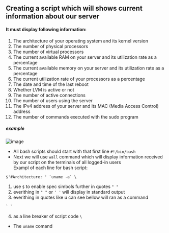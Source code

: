 ## Creating a script which will shows current information about our server

  #### It must display following information:
1. The architecture of your operating system and its kernel version
2. The number of physical processors
3. The number of virtual processors
4. The current available RAM on your server and its utilization rate as a percentage
5. The current available memory on your server and its utilization rate as a percentage
6. The current utilization rate of your processors as a percentage
7. The date and time of the last reboot
8. Whether LVM is active or not
9. The number of active connections
10. The number of users using the server
11. The IPv4 address of your server and its MAC (Media Access Control) address
12. The number of commands executed with the sudo program
##### example
![image](https://user-images.githubusercontent.com/61047851/143479713-0db98068-bfec-4002-a53e-9873eb1ab6d6.png)            

- All bash scripts should start with that first line
  `#!/bin/bash`
- Next we will use `wall` command which will display information received by our script on the terminals of all logged-in users         
  Exampl of each line for bash script:          
```               
$'#Architecture: ' `uname -a` \           
```        
  1. use `$` to enable spec simbols further in quotes `" "`
  2. everithing in `" "` or `' '` will display in standard output
  3. everithing in quotes like u can see bellow will ran as a command
  ```
  ` `
  ```
  4. as a line breaker of script code `\`
- The `uname` comand 
